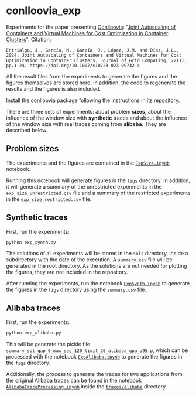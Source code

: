 # conlloovia_exp
Experiments for the paper presenting
[Conlloovia](https://github.com/asi-uniovi/conlloovia): "[Joint Autoscaling of
Containers and Virtual Machines for Cost Optimization in Container
Clusters](https://link.springer.com/article/10.1007/s10723-023-09732-4)".
Citation:

    Entrialgo, J., García, M., García, J., López, J.M. and Díaz, J.L., 2024. Joint Autoscaling of Containers and Virtual Machines for Cost Optimization in Container Clusters. Journal of Grid Computing, 22(1), pp.1-24. https://doi.org/10.1007/s10723-023-09732-4


All the result files from the
experiments to generate the figures and the figures themselves are stored here. In
addition, the code to regenerate the results and the figures is also included.

Install the conlloovia package following the instructions in [its
repository](https://github.com/asi-uniovi/conlloovia).

There are three sets of experiments: about problem **sizes**, about the influence of the
window size with **synthetic** traces and about the influence of the window size with
real traces coming from **alibaba**. They are described below.

## Problem sizes

The experiments and the figures are contained in the [`ExpSize.ipynb`](ExpSize.ipynb)
notebook.

Running this notebook will generate figures in the [`figs`](figs) directory. In addition,
it will generate a summary of the unrestricted experiments in the
`exp_size_unrestricted.csv` file and a summary of the restricted experiments in the
`exp_size_restricted.csv` file.

## Synthetic traces

First, run the experiments:

```bash
python exp_synth.py
```

The solutions of all experiments will be stored in the `sols` directory, inside a
subdirectory with the date of the execution. A `summary.csv` file will be generated in the
root directory. As the solutions are not needed for plotting the figures, they are not
included in the repository.

After running the experiments, run the notebook [`ExpSynth.ipynb`](ExpSynth.ipynb) to
generate the figures in the `figs` directory using the `summary.csv` file.

## Alibaba traces

First, run the experiments:

```bash
python exp_alibaba.py
```

This will be generate the pickle file
`summary_sol_gap_0_max_sec_120_limit_20_alibaba_gpu_p95.p`, which can be processed with
the notebook [`ExpAlibaba.ipynb`](ExpAlibaba.ipynb) to generate the figures in the `figs` directory.

Additionally, the process to generate the traces for two applications from the original
Alibaba traces can be found in the notebook
[`AlibabaTraceProcessing.ipynb`](traces/alibaba/AlibabaTraceProcessing.ipynb) inside the
[`traces/alibaba`](traces/alibaba) directory.

